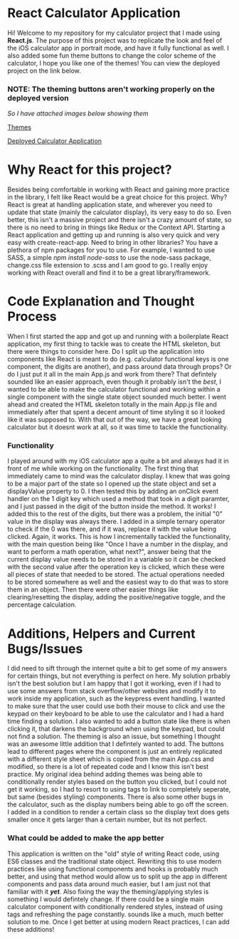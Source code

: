 # React Calculator Application

Hi! Welcome to my repository for my calculator project that I made using **React.js**. The purpose of this project was to replicate the look and feel of the iOS calculator app in portrait mode, and have it fully functional as well. I also added some fun theme buttons to change the color scheme of the calculator, I hope you like one of the themes! You can view the deployed project on the link below.

### NOTE: The theming buttons aren't working properly on the deployed version
_So I have attached images below showing them_


[Themes](https://imgur.com/a/8ulfTte#AXm4XT5)



[Deployed Calculator Application](https://serene-heyrovsky-1f2e8b.netlify.com/)


# Why React for this project?

Besides being comfortable in working with React and gaining more practice in the library, I felt like React would be a great choice for this project. Why? React is great at handling application state, and wherever you need to update that state (mainly the calculator display), its very easy to do so. Even better, this isn't a massive project and there isn't a crazy amount of state, so there is no need to bring in things like Redux or the Context API. Starting a React application and getting up and running is also very quick and very easy with create-react-app. Need to bring in other libraries? You have a plethora of npm packages for you to use. For example, I wanted to use SASS, a simple *npm install node-sass* to use the node-sass package, change.css file extension to .scss and I am good to go. I really enjoy working with React overall and find it to be a great library/framework.

# Code Explanation and Thought Process

When I first started the app and got up and running with a boilerplate React application, my first thing to tackle was to create the HTML skeleton, but there were things to consider here. Do I split up the application into components like React is meant to do (e.g. calculator functional keys is one component, the digits are another), and pass around data through props? Or do I just put it all in the main App.js and work from there? That defintely sounded like an easier approach, even though it probably isn't the *best*, I wanted to be able to make the calculator functional and working within a single component with the single state object sounded much better. I went ahead and created the HTML skeleton totally in the main App.js file and immediately after that spent a decent amount of time styling it so it looked like it was supposed to. With that out of the way, we have a great looking calculator but it doesnt work at all, so it was time to tackle the functionality. 

### Functionality

I played around with my iOS calculator app a quite a bit and always had it in front of me while working on the functionality. The first thing that immediately came to mind was the calculator display. I knew that was going to be a major part of the state so I opened up the state object and set a displayValue property to 0. I then tested this by adding an onClick event handler on the 1 digit key which used a method that took in a digit paramter, and I just passed in the digit of the button inside the method. It works! I added this to the rest of the digits, but there was a problem, the initial "0" value in the display was always there. I added in a simple ternary operator to check if the 0 was there, and if it was, replace it with the value being clicked. Again, it works. This is how I incrementally tackled the functionality, with the main question being like "Once I have a number in the display, and want to perform a math operation, what next?", answer being that the current display value needs to be stored in a variable so it can be checked with the second value after the operation key is clicked, which these were all pieces of state that needed to be stored. The actual operations needed to be stored somewhere as well and the easiest way to do that was to store them in an object. Then there were other easier things like clearing/resetting the display, adding the positive/negative toggle, and the percentage calculation.

# Additions, Helpers and Current Bugs/Issues

I did need to sift through the internet quite a bit to get some of my answers for certain things, but not everything is perfect on here. My solution prbably isn't the best solution but I am happy that I got it working, even if I had to use some answers from stack overflow/other websites and modify it to work inside my application, such as the keypress event handling. I wanted to make sure that the user could use both their mouse to click and use the keypad on their keyboard to be able to use the calculator and I had a hard time finding a solution. I also wanted to add a button state like there is when clicking it, that darkens the background when using the keypad, but could not find a solution. The theming is also an issue, but something I thought was an awesome little addition that I defintely wanted to add. The buttons lead to different pages where the component is just an entirely replicated with a different style sheet which is copied from the main App.css and modified, so there is a lot of repeated code and I know this isn't best practice. My original idea behind adding themes was being able to conditionally render styles based on the button you clicked, but I could not get it working, so I had to resort to using <a> tags to link to completely seperate, but same (besides styling) components. There is also some other bugs in the calculator, such as the display numbers being able to go off the screen. I added in a condition to render a certain class so the display text does gets smaller once it gets larger than a certain number, but its not perfect. 
  
 ### What could be added to make the app better
 
 This application is written on the "old" style of writing React code, using ES6 classes and the traditional state object. Rewriting this to use modern practices like using functional components and hooks is probably much better, and using that method would allow us to split up the app in different components and pass data around much easier, but I am just not that familiar with it _**yet**_. Also fixing the way the theming/applying styles is something I would defintely change. If there could be a single main calculator component with conditionally rendered styles, instead of using <a> tags and refreshing the page constantly. sounds like a much, much better solution to me. Once I get better at using modern React practices, I can add these additions!
